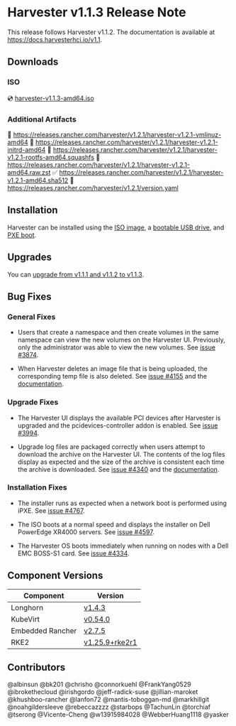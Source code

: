 # Harvester v1.1.3 Release Note

This release follows Harvester v1.1.2. The documentation is available at https://docs.harvesterhci.io/v1.1.

## Downloads

### ISO

:cd: [harvester-v1.1.3-amd64.iso](https://releases.rancher.com/harvester/v1.2.1/harvester-v1.2.1-amd64.iso)

### Additional Artifacts

:file_folder: https://releases.rancher.com/harvester/v1.2.1/harvester-v1.2.1-vmlinuz-amd64
:file_folder: https://releases.rancher.com/harvester/v1.2.1/harvester-v1.2.1-initrd-amd64
:file_folder: https://releases.rancher.com/harvester/v1.2.1/harvester-v1.2.1-rootfs-amd64.squashfs
:file_folder: https://releases.rancher.com/harvester/v1.2.1/harvester-v1.2.1-amd64.raw.zst
:white_check_mark: https://releases.rancher.com/harvester/v1.2.1/harvester-v1.2.1-amd64.sha512
:memo: https://releases.rancher.com/harvester/v1.2.1/version.yaml

## Installation

Harvester can be installed using the [ISO image](https://docs.harvesterhci.io/v1.1/install/iso-install/), a [bootable USB drive](https://docs.harvesterhci.io/v1.2/install/usb-install), and [PXE boot](https://docs.harvesterhci.io/v1.1/install/pxe-boot-install/).

## Upgrades

You can [upgrade from v1.1.1 and v1.1.2 to v1.1.3](https://docs.harvesterhci.io/v1.1/upgrade/v1-1-1-to-v1-1-3).

## Bug Fixes

### General Fixes

- Users that create a namespace and then create volumes in the same namespace can view the new volumes on the Harvester UI. Previously, only the administrator was able to view the new volumes. See [issue #3874](https://github.com/harvester/harvester/issues/3874).

- When Harvester deletes an image file that is being uploaded, the corresponding temp file is also deleted. See [issue #4155](https://github.com/harvester/harvester/issues/4155) and the [documentation](https://docs.harvesterhci.io/v1.1/upload-image#known-issues).

### Upgrade Fixes

- The Harvester UI displays the available PCI devices after Harvester is upgraded and the pcidevices-controller addon is enabled. See [issue #3994](https://github.com/harvester/harvester/issues/3994).

- Upgrade log files are packaged correctly when users attempt to download the archive on the Harvester UI. The contents of the log files display as expected and the size of the archive is consistent each time the archive is downloaded. See [issue #4340](https://github.com/harvester/harvester/issues/4340) and the [documentation](https://docs.harvesterhci.io/v1.1/upgrade/troubleshooting#download-upgrade-logs).

### Installation Fixes

- The installer runs as expected when a network boot is performed using iPXE. See [issue #4767](https://github.com/harvester/harvester/issues/4767).

- The ISO boots at a normal speed and displays the installer on Dell PowerEdge XR4000 servers. See [issue #4597](https://github.com/harvester/harvester/issues/4597).

- The Harvester OS boots immediately when running on nodes with a Dell EMC BOSS-S1 card. See [issue #4334](https://github.com/harvester/harvester/issues/4334).

## Component Versions

| Component        | Version                                                                         |
|------------------|---------------------------------------------------------------------------------|
| Longhorn         | [v1.4.3](https://github.com/longhorn/longhorn/releases/tag/v1.4.3)              |
| KubeVirt         | [v0.54.0](https://github.com/kubevirt/kubevirt/releases/tag/v0.54.0)            |
| Embedded Rancher | [v2.7.5](https://github.com/rancher/rancher/releases/tag/v2.6.10)               |
| RKE2             | [v1.25.9+rke2r1](https://github.com/rancher/rke2/releases/tag/v1.25.9%2Brke2r1) |

## Contributors

@albinsun @bk201 @chrisho @connorkuehl @FrankYang0529 @ibrokethecloud @irishgordo @jeff-radick-suse @jillian-maroket @khushboo-rancher @lanfon72 @mantis-toboggan-md @markhillgit @noahgildersleeve @rebeccazzzz @starbops @TachunLin @torchiaf @tserong @Vicente-Cheng @w13915984028 @WebberHuang1118 @yasker
